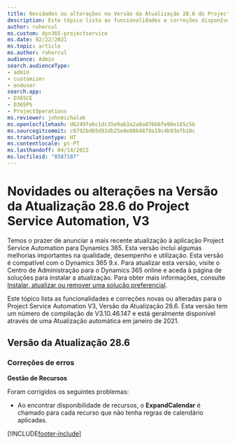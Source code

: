 ```yaml
---
title: Novidades ou alterações na Versão da Atualização 28.6 do Project Service Automation Hotfix, V3
description: Este tópico lista as funcionalidades e correções disponíveis no Project Service Automation V3, Versão da Atualização 28.6, Hotfix, V3.
author: ruhercul
ms.custom: dyn365-projectservice
ms.date: 02/22/2021
ms.topic: article
ms.author: ruhercul
audience: Admin
search.audienceType:
- admin
- customizer
- enduser
search.app:
- D365CE
- D365PS
- ProjectOperations
ms.reviewer: johnmichalak
ms.openlocfilehash: d6249febc1dc35e9ab3a2a8a876b6fe98e165c5b
ms.sourcegitcommit: c0792bd65d92db25e0e8864879a19c4b93efb10c
ms.translationtype: HT
ms.contentlocale: pt-PT
ms.lasthandoff: 04/14/2022
ms.locfileid: "8587187"
---
```

# <a name="whats-new-or-changed-in-project-service-automation-update-release-286-v3"></a>Novidades ou alterações na Versão da Atualização 28.6 do Project Service Automation, V3

Temos o prazer de anunciar a mais recente atualização à aplicação Project Service Automation para Dynamics 365. Esta versão inclui algumas melhorias importantes na qualidade, desempenho e utilização. Esta versão é compatível com o Dynamics 365 9.x. Para atualizar esta versão, visite o Centro de Administração para o Dynamics 365 online e aceda à página de soluções para instalar a atualização. Para obter mais informações, consulte [Instalar, atualizar ou remover uma solução preferencial](/power-platform/admin/install-remove-preferred-solution).

Este tópico lista as funcionalidades e correções novas ou alteradas para o Project Service Automation V3, Versão da Atualização 28.6. Esta versão tem um número de compilação de V3.10.46.147 e está geralmente disponível através de uma Atualização automática em janeiro de 2021.

## <a name="update-release-286"></a>Versão da Atualização 28.6

### <a name="bug-fixes"></a>Correções de erros


**Gestão de Recursos**

Foram corrigidos os seguintes problemas:

- Ao encontrar disponibilidade de recursos, o **ExpandCalendar** é chamado para cada recurso que não tenha regras de calendário aplicadas.


[!INCLUDE[footer-include](../includes/footer-banner.md)]
